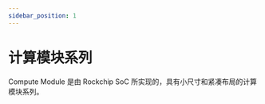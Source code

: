 ```yaml
---
sidebar_position: 1
---
```


# 计算模块系列

Compute Module 是由 Rockchip SoC 所实现的，具有小尺寸和紧凑布局的计算模块系列。

<!-- <DocCardList /> -->
